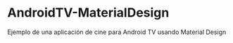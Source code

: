 # AndroidTV-MaterialDesign
Ejemplo de una aplicación de cine para Android TV usando Material Design
